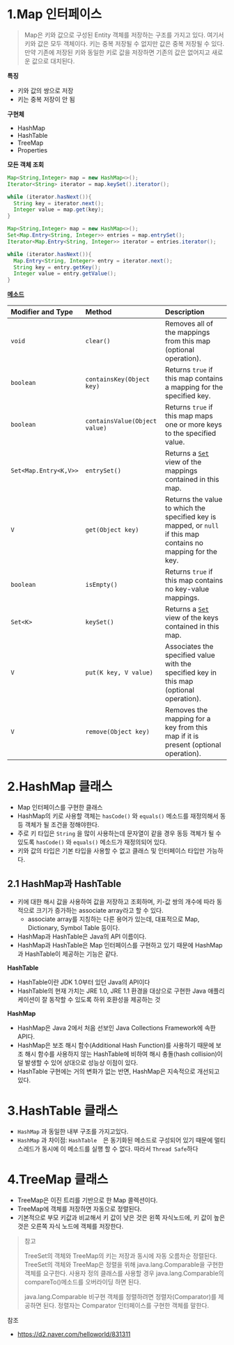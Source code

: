 

# 1.Map 인터페이스

> Map은 키와 값으로 구성된 Entity 객체를 저장하는 구조를 가지고 있다. 여기서 키와 값은 모두 객체이다. 키는 중복 저장될 수 없지만 값은 중복 저장될 수 있다. 만약 기존에 저장된 키와 동일한 키로 값을 저장하면 기존의 값은 없어지고 새로운 값으로 대치된다.

**특징**

* 키와 값의 쌍으로 저장
* 키는 중복 저장이 안 됨

**구현체**

* HashMap
* HashTable
* TreeMap
* Properties

**모든 객체 조회**

```java
Map<String,Integer> map = new HashMap<>();
Iterator<String> iterator = map.keySet().iterator();

while (iterator.hasNext()){
  String key = iterator.next();
  Integer value = map.get(key);
}
```

```java
Map<String,Integer> map = new HashMap<>();
Set<Map.Entry<String, Integer>> entries = map.entrySet();
Iterator<Map.Entry<String, Integer>> iterator = entries.iterator();

while (iterator.hasNext()){
  Map.Entry<String, Integer> entry = iterator.next();
  String key = entry.getKey();
  Integer value = entry.getValue();
}
```

**[메소드](https://docs.oracle.com/en/java/javase/11/docs/api/java.base/java/util/Map.html)**

| Modifier and Type     | Method                        | Description                                                  |
| :-------------------- | :---------------------------- | :----------------------------------------------------------- |
| `void`                | `clear()`                     | Removes all of the mappings from this map (optional operation). |
| `boolean`             | `containsKey(Object key)`     | Returns `true` if this map contains a mapping for the specified key. |
| `boolean`             | `containsValue(Object value)` | Returns `true` if this map maps one or more keys to the specified value. |
| `Set<Map.Entry<K,V>>` | `entrySet()`                  | Returns a [`Set`](https://docs.oracle.com/en/java/javase/11/docs/api/java.base/java/util/Set.html) view of the mappings contained in this map. |
| `V`                   | `get(Object key)`             | Returns the value to which the specified key is mapped, or `null` if this map contains no mapping for the key. |
| `boolean`             | `isEmpty()`                   | Returns `true` if this map contains no key-value mappings.   |
| `Set<K>`              | `keySet()`                    | Returns a [`Set`](https://docs.oracle.com/en/java/javase/11/docs/api/java.base/java/util/Set.html) view of the keys contained in this map. |
| `V`                   | `put(K key, V value)`         | Associates the specified value with the specified key in this map (optional operation). |
| `V`                   | `remove(Object key)`          | Removes the mapping for a key from this map if it is present (optional operation). |

# 2.HashMap 클래스

* Map 인터페이스를 구현한 클래스
* HashMap의 키로 사용할 객체는 `hasCode()` 와  `equals()` 메소드를 재정의해서 동등 객체가 될 조건을 정해야한다.
* 주로 키 타입은 `String` 을 많이 사용하는데 문자열이 같을 경우 동등 객체가 될 수 있도록 `hasCode()` 와  `equals()` 메소드가 재정의되어 있다.
* 키와 값의 타입은 기본 타입을 사용할 수 없고 클래스 및 인터페이스 타입만 가능하다.



## 2.1 HashMap과 HashTable

*  키에 대한 해시 값을 사용하여 값을 저장하고 조회하며, 키-값 쌍의 개수에 따라 동적으로 크기가 증가하는 associate array라고 할 수 있다. 
   *  associate array를 지칭하는 다른 용어가 있는데, 대표적으로 Map, Dictionary, Symbol Table 등이다.
*  HashMap과 HashTable은 Java의 API 이름이다. 
*  HashMap과 HashTable은 Map 인터페이스를 구현하고 있기 때문에 HashMap과 HashTable이 제공하는 기능은 같다. 

**HashTable**

* HashTable이란 JDK 1.0부터 있던 Java의 API이다
* HashTable의 현재 가치는 JRE 1.0, JRE 1.1 환경을 대상으로 구현한 Java 애플리케이션이 잘 동작할 수 있도록 하위 호환성을 제공하는 것

**HashMap**

* HashMap은 Java 2에서 처음 선보인 Java Collections Framework에 속한 API다. 
* HashMap은 보조 해시 함수(Additional Hash Function)를 사용하기 때문에 보조 해시 함수를 사용하지 않는 HashTable에 비하여 해시 충돌(hash collision)이 덜 발생할 수 있어 상대으로 성능상 이점이 있다. 
* HashTable 구현에는 거의 변화가 없는 반면, HashMap은 지속적으로 개선되고 있다. 

# 3.HashTable 클래스

* `HashMap` 과  동일한 내부 구조를 가지고있다. 
* `HashMap` 과  차이점:  `HashTable  `은 동기화된 메소드로 구성되어 있기 때문에 멀티 스레드가 동시에 이 메소드를 실행 할 수 없다. 따라서 `Thread Safe`하다



# 4.TreeMap 클래스

* TreeMap은 이진 트리를 기반으로 한 Map 콜렉션이다. 
* TreeMap에 객체를 저장하면 자동으로 정렬된다.
* 기본적으로 부모 키값과 비교해서 키 값이 낮은 것은 왼쪽 자식노드에, 키 값이 높은 것은 오른쪽 자식 노드에 객체를 저장한다.

> 참고
>
> TreeSet의 객체와 TreeMap의 키는 저장과 동시에 자동 오름차순 정렬된다. TreeSet의 객체와 TreeMap은 정렬을 위해 java.lang.Comparable을 구현한 객체를 요구한다. 사용자 정의 클래스를 사용할 경우 java.lang.Comparable의 compareTo()메소드를 오버라이딩 하면 된다.
>
> java.lang.Comparable 비구현 객체를 정렬하려면 정렬자(Comparator)를 제공하면 된다. 정렬자는 Comparator 인터페이스를 구현한 객체를 말한다.

 

참조

* https://d2.naver.com/helloworld/831311

